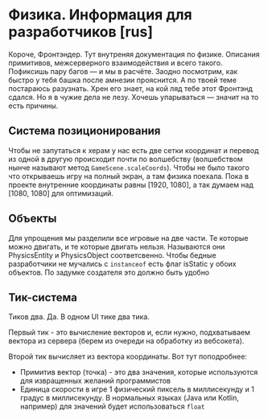 # Физика. Информация для разработчиков [rus]

Короче, Фронтэндер. Тут внутреняя документация по физике. Описания примитивов, межсерверного взаимодействия и всего такого. Пофиксишь пару багов — и мы в расчёте. Заодно посмотрим, как быстро у тебя башка после амнезии прояснится. А по твоей теме постараюсь разузнать. Хрен его знает, на кой ляд тебе этот Фронтэнд сдался. Но я в чужие дела не лезу. Хочешь упарываться — значит на то есть причины.

## Система позиционирования

Чтобы не запутаться к херам у нас есть две сетки координат и перевод из одной в другую происходит почти по волшебству (волшебством нынче называют метод `GameScene.scaleCoords`). Чтобы не было такого что открываешь игру на полный экран, а там физика поехала. Пока в проекте внутренние координаты равны [1920, 1080], а так думаем над [1080, 1080] для оптимизаций.

## Объекты

Для упрощения мы разделили все игровые на две части. Те которые можно двигать, и те которые двигать нельзя. Называются они PhysicsEntity и PhysicsObject соответсвенно. Чтобы бедные разработчики не мучались с `instanceof` есть флаг isStatic у обоих объектов. По задумке создателя это должно быть удобно

## Тик-система

Тиков два. Да. В одном UI тике два тика.

Первый тик - это вычисление векторов и, если нужно, подхватываем вектора из сервера (берем из очереди на обработку из вебсокета).

Второй тик вычисляет из вектора координаты. Вот тут поподробнее:
- Примитив вектор (точка) - это два значения, которые используются для извращенных желаний программистов
- Единица скорости в игре 1 физический пиксель в миллисекунду и 1 градус в миллисекунду. В нормальных языках (Java или Kotlin, например) для значений будет использоваться `float`